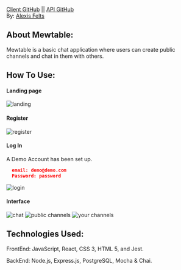 [Client GitHub](https://github.com/Nvlt/Mewtable "Client GitHub") ||
[API GitHub](https://github.com/Nvlt/mewtable-server "API Github")  
By: [Alexis Felts](https://github.com/Nvlt "Alexis Felts")


## About Mewtable:
Mewtable is a basic chat application where users can create public channels and chat in them with others.  


## How To Use:

#### Landing page
 ![landing](/screenshots/landing.png)

#### Register 
 ![register](/screenshots/sign-up.png)

#### Log In
  A Demo Account has been set up.
  ```json
    email: demo@demo.com
    Password: password
  ```
  ![login](/screenshots/login.png)

#### Interface 
  ![chat](/screenshots/chat.png)
  ![public channels](/screenshots/publicChannels.png)
  ![your channels](/screenshots/your-channels.png)

## Technologies Used:  
FrontEnd: JavaScript, React, CSS 3, HTML 5, and Jest.  

BackEnd: Node.js, Express.js, PostgreSQL, Mocha & Chai.